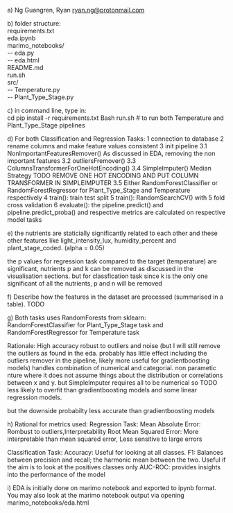 a) Ng Guangren, Ryan ryan.ng@protonmail.com  
  
b) folder structure:  
requirements.txt    
eda.ipynb  
marimo_notebooks/   
-- eda.py  
-- eda.html  
README.md  
run.sh  
src/  
-- Temperature.py  
-- Plant_Type_Stage.py  
  
c) in command line, type in:  
cd <TO-MY-SUBMISSION-FOLDER>
pip install -r requirements.txt
Bash run.sh # to run both Temperature and Plant_Type_Stage pipelines

d) For both Classification and Regression Tasks:
1 connection to database
2 rename columns and make feature values consistent
3 init pipeline
        3.1 NonImportantFeaturesRemover() As discussed in EDA, removing the non important features
        3.2 outliersFremover()
        3.3 ColumnsTransformerForOneHotEncoding()
        3.4 SimpleImputer() Median Strategy TODO REMOVE ONE HOT ENCODING AND PUT COLUMN TRANSFORMER IN SIMPLEIMPUTER
        3.5 Either RandomForestClassifier or RandomForestRegressor for Plant_Type_Stage and Temperature respectively
4 train(): train test split
5 train(): RandomSearchCV() with 5 fold cross validation
6 evaluate(): the pipeline.predict() and pipeline.predict_proba() and respective metrics are calculated on respective model tasks 

e) the nutrients are staticially significantly  related to each other and these other features like light_intensity_lux, humidity_percent and plant_stage_coded. (alpha = 0.05) 

the p values for regression task compared to the target  (temperature) are significant, nutrients p and k can be removed as discussed in the visualisation sections. but for classfication task since k is the only one significant of all the nutrients, p and n will be removed

f) Describe how the features in the dataset are processed (summarised in a table).
TODO

g) 
Both tasks uses RandomForests from sklearn:  
RandomForestClassifier for Plant_Type_Stage task and RandomForestRegressor for Temperature task

Rationale:
High accuracy
robust to outliers and noise (but I will still remove the outliers as found in the eda. probably has little effect including the outliers remover in the pipeline, likely more useful for gradientboosting models)
handles combination of numerical and categorial.
non parametic nture where it does not assume things about the distribution or correlations between x and y.
but SimpleImputer requires all to be numerical so TODO
less likely to overfit than gradientboosting models and some linear regression models.

but the downside probabilty less accurate than gradientboosting models

h) Rational for metrics used:
Regression Task: 
        Mean Absolute Error: Rombust to outliers,Interpretability
        Root Mean Squared Error: More interpretable than mean squared error, Less sensitive to large errors

Classification Task:
        Accuracy: Useful for looking at all classes.
        F1: Balances between precision and recall; the harmonic mean between the two.
            Useful if the aim is to look at the positives classes only
        AUC-ROC: provides insights into the performance of the model

i) EDA is initially done on marimo notebook and exported to ipynb format. You may also look at the marimo notebook output via opening marimo_notebooks/eda.html
